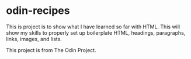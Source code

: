 # odin-recipes
This is project is to show what I have learned so far with HTML. This will show my skills to properly set up boilerplate HTML, headings, paragraphs, links, images, and lists.

This project is from The Odin Project.
